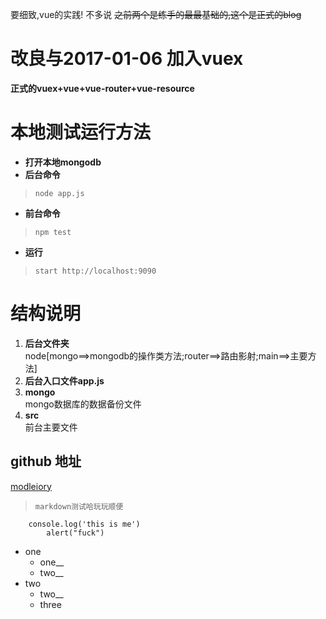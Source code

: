 要细致,vue的实践! 不多说
~~之前两个是练手的最最基础的,这个是正式的blog~~  

# 改良与2017-01-06 加入vuex  
**正式的vuex+vue+vue-router+vue-resource**  

# 本地测试运行方法  
* **打开本地mongodb**  
* **后台命令**  
> `node app.js`  
* **前台命令**  
> `npm test`
* **运行**
> `start http://localhost:9090`

# 结构说明
1. **后台文件夹**  
	node[mongo==>mongodb的操作类方法;router==>路由影射;main==>主要方法]  
2. **后台入口文件app.js**  
3. **mongo**  
	mongo数据库的数据备份文件  
4. **src**  
	前台主要文件

## github 地址  
[modleiory](https://github.com/ModleIory/Vueing)

> `markdown测试哈玩玩顺便`  

```
    console.log('this is me')
        alert("fuck")
```
* one
    * one__
    * two__
* two
    * two__
    * three
